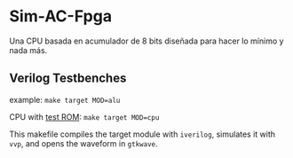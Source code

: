 # Sim-AC-Fpga

Una CPU basada en acumulador de 8 bits diseñada para hacer lo mínimo y nada más.


## Verilog Testbenches

example: `make target MOD=alu`

CPU with [test ROM](test/test_rom.txt): `make target MOD=cpu`

This makefile compiles the target module with `iverilog`, 
simulates it with `vvp`, and opens the waveform in `gtkwave`.
